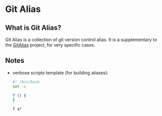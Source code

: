 # Git Alias

## What is Git Alias?

Git Alias is a collection of git version control alias. It is a supplementary to the [GitAlias](https://github.com/GitAlias/gitalias) project, for very specific cases.

## Notes

* verbose scripts template (for building aliases):

    ```sh
    #! /bin/bash
    set -x

    f () {
    }

    f $*
    ```

